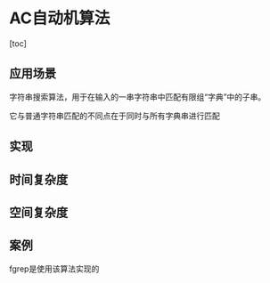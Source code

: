 # AC自动机算法

[toc]

## 应用场景

字符串搜索算法，用于在输入的一串字符串中匹配有限组“字典”中的子串。

它与普通字符串匹配的不同点在于同时与所有字典串进行匹配



## 实现



## 时间复杂度



## 空间复杂度



## 案例

fgrep是使用该算法实现的

